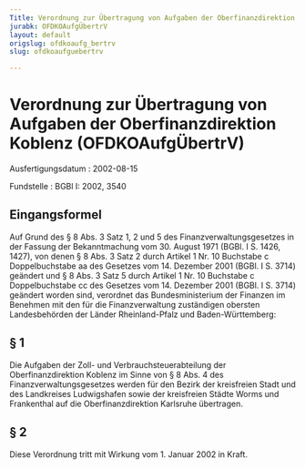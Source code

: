 ```yaml
---
Title: Verordnung zur Übertragung von Aufgaben der Oberfinanzdirektion Koblenz
jurabk: OFDKOAufgÜbertrV
layout: default
origslug: ofdkoaufg_bertrv
slug: ofdkoaufguebertrv

---
```


# Verordnung zur Übertragung von Aufgaben der Oberfinanzdirektion Koblenz (OFDKOAufgÜbertrV)

Ausfertigungsdatum
:   2002-08-15

Fundstelle
:   BGBl I: 2002, 3540

## Eingangsformel

Auf Grund des § 8 Abs. 3 Satz 1, 2 und 5 des Finanzverwaltungsgesetzes
in der Fassung der Bekanntmachung vom 30. August 1971 (BGBl. I S.
1426, 1427), von denen § 8 Abs. 3 Satz 2 durch Artikel 1 Nr. 10
Buchstabe c Doppelbuchstabe aa des Gesetzes vom 14. Dezember 2001
(BGBl. I S. 3714) geändert und § 8 Abs. 3 Satz 5 durch Artikel 1 Nr.
10 Buchstabe c Doppelbuchstabe cc des Gesetzes vom 14. Dezember 2001
(BGBl. I S. 3714) geändert worden sind, verordnet das
Bundesministerium der Finanzen im Benehmen mit den für die
Finanzverwaltung zuständigen obersten Landesbehörden der Länder
Rheinland-Pfalz und Baden-Württemberg:

## § 1

Die Aufgaben der Zoll- und Verbrauchsteuerabteilung der
Oberfinanzdirektion Koblenz im Sinne von § 8 Abs. 4 des
Finanzverwaltungsgesetzes werden für den Bezirk der kreisfreien Stadt
und des Landkreises Ludwigshafen sowie der kreisfreien Städte Worms
und Frankenthal auf die Oberfinanzdirektion Karlsruhe übertragen.

## § 2

Diese Verordnung tritt mit Wirkung vom 1. Januar 2002 in Kraft.

